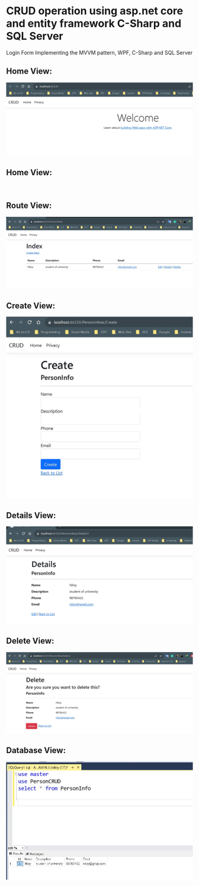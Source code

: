 # CRUD operation using asp.net core and entity framework C-Sharp and SQL Server
Login Form Implementing the MVVM pattern, WPF, C-Sharp and SQL Server
<h2>Home View:</h2>
<a href="" target="_blank">
  <img src="https://github.com/aminul-islam-niloy/ASP.Net-Core-MVC-CRUD/blob/master/README%20PHOTO/Home%20View.jpg"/>
</a>

<h2>Home View:</h2>
<a href="" target="_blank">
  <img src=""/>
</a>


<h2>Route View:</h2>
<a href="" target="_blank">
  <img src="https://github.com/aminul-islam-niloy/ASP.Net-Core-MVC-CRUD/blob/master/README%20PHOTO/Route.jpg"/>
</a>

<h2>Create View:</h2>
<a href="" target="_blank">
  <img src="https://github.com/aminul-islam-niloy/ASP.Net-Core-MVC-CRUD/blob/master/README%20PHOTO/Create.jpg"/>
</a>

<h2>Details View:</h2>
<a href="" target="_blank">
  <img src="https://github.com/aminul-islam-niloy/ASP.Net-Core-MVC-CRUD/blob/master/README%20PHOTO/View%20Details.jpg"/>
</a>


<h2>Delete View:</h2>
<a href="" target="_blank">
  <img src="https://github.com/aminul-islam-niloy/ASP.Net-Core-MVC-CRUD/blob/master/README%20PHOTO/delete.jpg"/>
</a>


<h2>Database View:</h2>
<a href="" target="_blank">
  <img src="https://github.com/aminul-islam-niloy/ASP.Net-Core-MVC-CRUD/blob/master/README%20PHOTO/databases.jpg"/>
</a>

